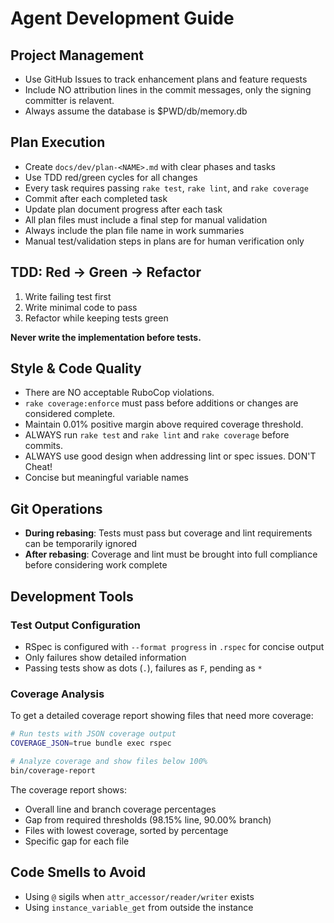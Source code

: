 # Agent Development Guide

## Project Management
- Use GitHub Issues to track enhancement plans and feature requests
- Include NO attribution lines in the commit messages, only the signing committer is relavent.
- Always assume the database is $PWD/db/memory.db

## Plan Execution
- Create `docs/dev/plan-<NAME>.md` with clear phases and tasks
- Use TDD red/green cycles for all changes
- Every task requires passing `rake test`, `rake lint`, and `rake coverage`
- Commit after each completed task
- Update plan document progress after each task
- All plan files must include a final step for manual validation
- Always include the plan file name in work summaries
- Manual test/validation steps in plans are for human verification only

## TDD: Red → Green → Refactor
1. Write failing test first
2. Write minimal code to pass
3. Refactor while keeping tests green

**Never write the implementation before tests.**

## Style & Code Quality
- There are NO acceptable RuboCop violations.
- `rake coverage:enforce` must pass before additions or changes are considered complete.
- Maintain 0.01% positive margin above required coverage threshold.
- ALWAYS run `rake test` and `rake lint` and `rake coverage` before commits.
- ALWAYS use good design when addressing lint or spec issues.  DON'T Cheat!
- Concise but meaningful variable names

## Git Operations
- **During rebasing**: Tests must pass but coverage and lint requirements can be temporarily ignored
- **After rebasing**: Coverage and lint must be brought into full compliance before considering work complete

## Development Tools

### Test Output Configuration
- RSpec is configured with `--format progress` in `.rspec` for concise output
- Only failures show detailed information
- Passing tests show as dots (`.`), failures as `F`, pending as `*`

### Coverage Analysis
To get a detailed coverage report showing files that need more coverage:
```bash
# Run tests with JSON coverage output
COVERAGE_JSON=true bundle exec rspec

# Analyze coverage and show files below 100%
bin/coverage-report
```

The coverage report shows:
- Overall line and branch coverage percentages
- Gap from required thresholds (98.15% line, 90.00% branch)
- Files with lowest coverage, sorted by percentage
- Specific gap for each file

## Code Smells to Avoid
- Using `@` sigils when `attr_accessor/reader/writer` exists
- Using `instance_variable_get` from outside the instance
